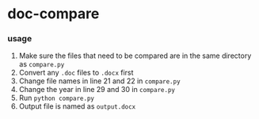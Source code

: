 # doc-compare
### usage
1. Make sure the files that need to be compared are in the same directory as `compare.py`
2. Convert any `.doc` files to `.docx` first
3. Change file names in line 21 and 22 in `compare.py`
4. Change the year in line 29 and 30 in `compare.py`
5. Run `python compare.py`
6. Output file is named as `output.docx`
